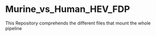 # Murine_vs_Human_HEV_FDP
This Repository comprehends the different files that mount the whole pipeline
